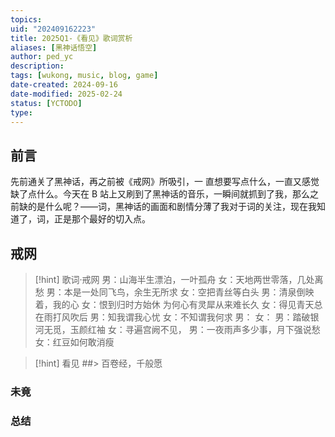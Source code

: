 ```yaml
---
topics: 
uid: "202409162223"
title: 2025Q1-《看见》歌词赏析
aliases: [黑神话悟空]
author: ped_yc
description: 
tags: [wukong, music, blog, game]
date-created: 2024-09-16
date-modified: 2025-02-24
status: [YCTODO]
type: 
---
```


## 前言

先前通关了黑神话，再之前被《戒网》所吸引，一 []() 直想要写点什么，一直又感觉缺了点什么。今天在 B 站上又刷到了黑神话的音乐，一瞬间就抓到了我，那么之前缺的是什么呢？——词，黑神话的画面和剧情分薄了我对于词的关注，现在我知道了，词，正是那个最好的切入点。

## 戒网

> [!hint] 歌词·戒网
> 男：山海半生漂泊，一叶孤舟
> 女：天地两世零落，几处离愁
> 男：本是一处同飞鸟，余生无所求
> 女：空把青丝等白头
> 男：清泉倒映着，我的心
> 女：恨到归时方始休
> 为何心有灵犀从来难长久
> 女：得见青天总在雨打风吹后
> 男：知我谓我心忧
> 女：不知谓我何求
> 男：
> 女：
> 男：踏破银河无觅，玉颜红袖
> 女：寻遍宫阙不见， 男：一夜雨声多少事，月下强说愁
> 女：红豆如何敢消瘦

> [!hint] 看见
##> 百卷经，千般愿

### 未竟

### 总结
